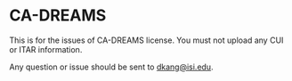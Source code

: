 # CA-DREAMS

This is for the issues of CA-DREAMS license. You must not upload any CUI or ITAR information.

Any question or issue should be sent to dkang@isi.edu.
